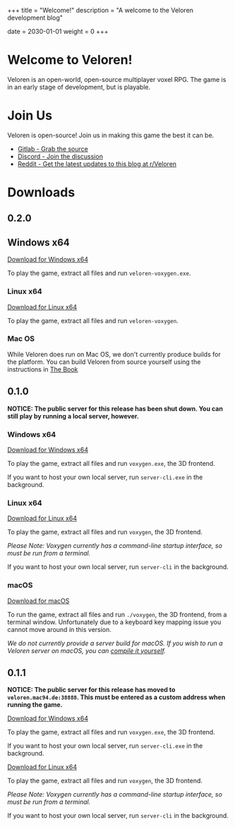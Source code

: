 +++
title = "Welcome!"
description = "A welcome to the Veloren development blog"

date = 2030-01-01
weight = 0
+++

# Welcome to Veloren!

Veloren is an open-world, open-source multiplayer voxel RPG. The game is in an early stage of development, but is playable.

# Join Us

Veloren is open-source! Join us in making this game the best it can be.

* [Gitlab - Grab the source](https://gitlab.com/veloren/veloren)
* [Discord - Join the discussion](https://discord.gg/ecUxc9N)
* [Reddit - Get the latest updates to this blog at r/Veloren](https://www.reddit.com/r/Veloren/)

# Downloads

## 0.2.0

## Windows x64

[Download for Windows x64](https://gitlab.com/veloren/veloren/-/jobs/220570218/artifacts/raw/commit-windows-debug.zip)

To play the game, extract all files and run `veloren-voxygen.exe`.

### Linux x64

[Download for Linux x64](https://gitlab.com/veloren/veloren/-/jobs/220570217/artifacts/raw/commit-linux-debug.tar.bz2)

To play the game, extract all files and run `veloren-voxygen`.

### Mac OS

While Veloren does run on Mac OS, we don't currently produce builds for the platform. You can build Veloren from source yourself using the instructions in [The Book](https://book.veloren.net)

## 0.1.0

**NOTICE: The public server for this release has been shut down. You can still play by running a local server, however.**

### Windows x64

[Download for Windows x64](https://gitlab.com/veloren/game/-/jobs/artifacts/v0.1.0/download?job=stable-windows-optimized)

To play the game, extract all files and run `voxygen.exe`, the 3D frontend.

If you want to host your own local server, run `server-cli.exe` in the background.

### Linux x64

[Download for Linux x64](https://gitlab.com/veloren/game/-/jobs/artifacts/v0.1.0/download?job=stable-linux-optimized)

To play the game, extract all files and run `voxygen`, the 3D frontend.

*Please Note: Voxygen currently has a command-line startup interface, so must be run from a terminal.*

If you want to host your own local server, run `server-cli` in the background.

### macOS

[Download for macOS](/download/macos.zip)

To run the game, extract all files and run `./voxygen`, the 3D frontend, from a terminal window.
Unfortunately due to a keyboard key mapping issue you cannot move around in this version.

*We do not currently provide a server build for macOS. If you wish to run a Veloren server on macOS, you can [compile it yourself](https://gitlab.com/veloren/game/wikis/Developer's-Corner/Introduction).*


## 0.1.1

**NOTICE: The public server for this release has moved to `veloren.mac94.de:38888`. This must be entered as a custom address when running the game.**

[Download for Windows x64](https://gitlab.com/veloren/game/-/jobs/artifacts/master/download?job=nightly-windows-debug)

To play the game, extract all files and run `voxygen.exe`, the 3D frontend.

If you want to host your own local server, run `server-cli.exe` in the background.

[Download for Linux x64](https://gitlab.com/veloren/game/-/jobs/artifacts/master/download?job=nightly-linux-debug)

To play the game, extract all files and run `voxygen`, the 3D frontend.

*Please Note: Voxygen currently has a command-line startup interface, so must be run from a terminal.*

If you want to host your own local server, run `server-cli` in the background.
